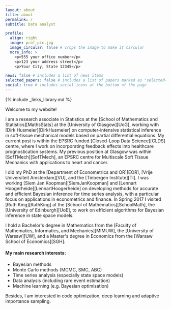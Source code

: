 ```yaml
---
layout: about
title: about
permalink: /
subtitle: Data analyst

profile:
  align: right
  image: prof_pic.jpg
  image_circular: false # crops the image to make it circular
  more_info: >
    <p>555 your office number</p>
    <p>123 your address street</p>
    <p>Your City, State 12345</p>

news: false # includes a list of news items
selected_papers: false # includes a list of papers marked as "selected={true}"
social: true # includes social icons at the bottom of the page
---
```

{% include _links_library.md %}

Welcome to my website!

I am a research associate in Statistics at the [School of Mathematics and Statistics][MathsStats] at the [University of Glasgow][UoG], working with [Dirk Husmeier][DirkHusmeier] on computer-intensive statistical inference in soft-tissue mechanical models based on partial differential equations. My current post is within the EPSRC funded [Closed-Loop Data Science][CLDS] centre, where I work on incorporating feedback effects into healthcare prognostication systems. My previous position at Glasgow was within [SofTMech][SofTMech], an EPSRC centre for Multiscale Soft Tissue Mechanics with applications to heart and cancer.  

I did my PhD at the [Department of Econometrics and OR][EOR], [Vrije Universiteit Amsterdam][VU], and the [Tinbergen Institute][TI]. I was working [Siem Jan Koopman][SiemJanKoopman] and [Lennart Hoogerheide][LennartHoogerheide] on developing methods for accurate and efficient Bayesian inference for time series analysis, with a particular focus on applications in econometrics and finance.  In Spring 2017 I visited [Ruth King][RuthKing] at the [School of Mathematics][SchoolMath], the [University of Edinburgh][UoE], to work on efficient algorithms for Bayesian inference in state space models.

I hold a Bachelor's degree in Mathematics from the [Faculty of Mathematics, Informatics, and Mechanics][MIMUW], the [University of Warsaw][UW], and a Master's degree in Economics from the [Warsaw School of Economics][SGH].



#### My main research interests:

* Bayesian methods
* Monte Carlo methods (MCMC, SMC, ABC)
* Time series analysis (especially state space models)
* Data analysis (including rare event estimation)
* Machine learning (e.g. Bayesian optimisation)

Besides, I am interested in code optimization, deep learning and adaptive importance sampling.